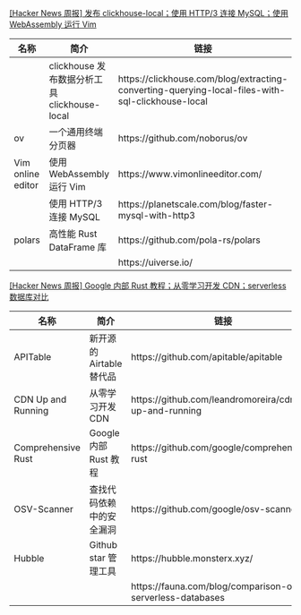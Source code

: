[[Hacker News 周报] 发布 clickhouse-local；使用 HTTP/3 连接 MySQL；使用 WebAssembly 运行
Vim](https://www.bilibili.com/video/BV1ad4y1E7SC)
<table>
  <theader>
    <th>名称</th>
    <th>简介</th>
    <th>链接</th>
  </theader>
  <tbody>
    <tr>
      <td></td>
      <td>clickhouse 发布数据分析工具 clickhouse-local</td>
      <td>https://clickhouse.com/blog/extracting-converting-querying-local-files-with-sql-clickhouse-local</td>
    </tr><tr>
      <td>ov</td>
      <td>一个通用终端分页器</td>
      <td>https://github.com/noborus/ov</td>
    </tr><tr>
      <td>Vim online editor</td>
      <td>使用 WebAssembly 运行 Vim</td>
      <td>https://www.vimonlineeditor.com/</td>
    </tr><tr>
      <td></td>
      <td>使用 HTTP/3 连接 MySQL</td>
      <td>https://planetscale.com/blog/faster-mysql-with-http3</td>
    </tr><tr>
      <td>polars</td>
      <td>高性能 Rust DataFrame 库</td>
      <td>https://github.com/pola-rs/polars</td>
    </tr><tr>
      <td></td>
      <td></td>
      <td>https://uiverse.io/</td>
    </tr>
  </tbody>
</table>

[[Hacker News 周报] Google 内部 Rust 教程；从零学习开发 CDN；serverless
数据库对比](https://www.bilibili.com/video/BV1pM411y72o)
<table>
  <theader>
    <th>名称</th>
    <th>简介</th>
    <th>链接</th>
  </theader>
  <tbody>
    <tr>
      <td>APITable</td>
      <td>新开源的 Airtable 替代品</td>
      <td>https://github.com/apitable/apitable</td>
    </tr><tr>
      <td>CDN Up and Running</td>
      <td>从零学习开发 CDN</td>
      <td>https://github.com/leandromoreira/cdn-up-and-running</td>
    </tr><tr>
      <td>Comprehensive Rust</td>
      <td>Google 内部 Rust 教程</td>
      <td>https://github.com/google/comprehensive-rust</td>
    </tr><tr>
      <td>OSV-Scanner</td>
      <td>查找代码依赖中的安全漏洞</td>
      <td>https://github.com/google/osv-scanner</td>
    </tr><tr>
      <td>Hubble</td>
      <td>Github star 管理工具</td>
      <td>https://hubble.monsterx.xyz/</td>
    </tr><tr>
      <td></td>
      <td></td>
      <td>https://fauna.com/blog/comparison-of-serverless-databases</td>
    </tr>
  </tbody>
</table>